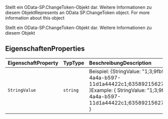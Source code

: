 <span data-ttu-id="bcd01-p101">Stellt ein OData-SP.ChangeToken-Objekt dar. Weitere Informationen zu diesem Objekt</span><span class="sxs-lookup"><span data-stu-id="bcd01-p101">Represents an OData SP.ChangeToken object. For more information about this object</span></span>







Stellt ein OData-SP.ChangeToken-Objekt dar. Weitere Informationen zu diesem Objekt




## <a name="properties"></a><span data-ttu-id="bcd01-104">Eigenschaften</span><span class="sxs-lookup"><span data-stu-id="bcd01-104">Properties</span></span>

| <span data-ttu-id="bcd01-105">Eigenschaft</span><span class="sxs-lookup"><span data-stu-id="bcd01-105">Property</span></span>     | <span data-ttu-id="bcd01-106">Typ</span><span class="sxs-lookup"><span data-stu-id="bcd01-106">Type</span></span>   | <span data-ttu-id="bcd01-107">Beschreibung</span><span class="sxs-lookup"><span data-stu-id="bcd01-107">Description</span></span>|
|:-------------|:-------|:-----------|
|`StringValue`      | `string` | <span data-ttu-id="bcd01-108">Beispiel: {StringValue: "1;3;9fb9199b-65f2-4a4a-b597-11d1a44422c1;635892156279130000;10721" }</span><span class="sxs-lookup"><span data-stu-id="bcd01-108">Example: { StringValue: "1;3;9fb9199b-65f2-4a4a-b597-11d1a44422c1;635892156279130000;10721" }</span></span> |






